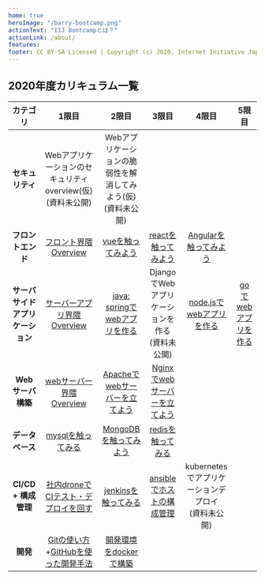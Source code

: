 ```yaml
---
home: true
heroImage: "/barry-bootcamp.png"
actionText: "IIJ Bootcampとは？"
actionLink: /about/
features:
footer: CC BY-SA Licensed | Copyright (c) 2020, Internet Initiative Japan Inc.
---
```


## 2020年度カリキュラム一覧

|             カテゴリ             |                                      1限目                                      |                              2限目                              |                       3限目                        |                        4限目                         |                 5限目                  |
| :------------------------------: | :-----------------------------------------------------------------------------: | :-------------------------------------------------------------: | :------------------------------------------------: | :--------------------------------------------------: | :------------------------------------: |
|         **セキュリティ**         |         Webアプリケーションのセキュリティ overview(仮)<br>(資料未公開)          | Webアプリケーションの脆弱性を解消してみよう(仮)<br>(資料未公開) |
|        **フロントエンド**        |                  [フロント界隈 Overview](./frontend/overview/)                   |               [vueを触ってみよう](./frontend/vue/)               |      [reactを触ってみよう](./frontend/react/)       |     [Angularを触ってみよう](./frontend/angular/)      |
| **サーバサイドアプリケーション** |              [サーバーアプリ界隈 Overview](./server-app/overview/)               |       [java: springでwebアプリを作る](./server-app/java/)        | DjangoでWebアプリケーションを作る<br>(資料未公開)  |    [node.jsでwebアプリを作る](./server-app/node/)     | [goでwebアプリを作る](/server-app/go/) |
|        **Webサーバ構築**         |                [webサーバー界隈 Overview](./web-server/overview/)                |      [Apacheでwebサーバーを立てよう](./web-server/apache/)       | [Nginxでwebサーバーを立てよう](./web-server/nginx/) |
|         **データベース**         |                      [mysqlを触ってみる](./database/mysql/)                      |           [MongoDBを触ってみよう](./database/mongodb/)           |       [redisを触ってみる](./database/redis/)        |
|       **CI/CD + 構成管理**       |           [社内droneでCIテスト・デプロイを回す](./development/drone/)            |          [jenkinsを触ってみる](./development/jenkins/)           |       [ansibleでホストの構成管理](./ansible/)       | kubernetesでアプリケーションデプロイ<br>(資料未公開) |
|             **開発**             | [Gitの使い方](./development/git/)+[GitHubを使った開発手法](/development/github/) |        [開発環境をdockerで構築](./docker/docker-compose/)        |
